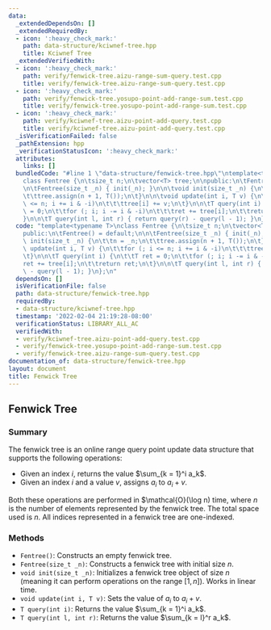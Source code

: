 ```yaml
---
data:
  _extendedDependsOn: []
  _extendedRequiredBy:
  - icon: ':heavy_check_mark:'
    path: data-structure/kciwnef-tree.hpp
    title: Kciwnef Tree
  _extendedVerifiedWith:
  - icon: ':heavy_check_mark:'
    path: verify/fenwick-tree.aizu-range-sum-query.test.cpp
    title: verify/fenwick-tree.aizu-range-sum-query.test.cpp
  - icon: ':heavy_check_mark:'
    path: verify/fenwick-tree.yosupo-point-add-range-sum.test.cpp
    title: verify/fenwick-tree.yosupo-point-add-range-sum.test.cpp
  - icon: ':heavy_check_mark:'
    path: verify/kciwnef-tree.aizu-point-add-query.test.cpp
    title: verify/kciwnef-tree.aizu-point-add-query.test.cpp
  _isVerificationFailed: false
  _pathExtension: hpp
  _verificationStatusIcon: ':heavy_check_mark:'
  attributes:
    links: []
  bundledCode: "#line 1 \"data-structure/fenwick-tree.hpp\"\ntemplate<typename T>\n\
    class Fentree {\n\tsize_t n;\n\tvector<T> tree;\n\npublic:\n\tFentree() = default;\n\
    \n\tFentree(size_t _n) { init(_n); }\n\n\tvoid init(size_t _n) {\n\t\tn = _n;\n\
    \t\ttree.assign(n + 1, T());\n\t}\n\n\tvoid update(int i, T v) {\n\t\tfor (; i\
    \ <= n; i += i & -i)\n\t\t\ttree[i] += v;\n\t}\n\n\tT query(int i) {\n\t\tT ret\
    \ = 0;\n\t\tfor (; i; i -= i & -i)\n\t\t\tret += tree[i];\n\t\treturn ret;\n\t\
    }\n\n\tT query(int l, int r) { return query(r) - query(l - 1); }\n};\n"
  code: "template<typename T>\nclass Fentree {\n\tsize_t n;\n\tvector<T> tree;\n\n\
    public:\n\tFentree() = default;\n\n\tFentree(size_t _n) { init(_n); }\n\n\tvoid\
    \ init(size_t _n) {\n\t\tn = _n;\n\t\ttree.assign(n + 1, T());\n\t}\n\n\tvoid\
    \ update(int i, T v) {\n\t\tfor (; i <= n; i += i & -i)\n\t\t\ttree[i] += v;\n\
    \t}\n\n\tT query(int i) {\n\t\tT ret = 0;\n\t\tfor (; i; i -= i & -i)\n\t\t\t\
    ret += tree[i];\n\t\treturn ret;\n\t}\n\n\tT query(int l, int r) { return query(r)\
    \ - query(l - 1); }\n};\n"
  dependsOn: []
  isVerificationFile: false
  path: data-structure/fenwick-tree.hpp
  requiredBy:
  - data-structure/kciwnef-tree.hpp
  timestamp: '2022-02-04 21:19:28-08:00'
  verificationStatus: LIBRARY_ALL_AC
  verifiedWith:
  - verify/kciwnef-tree.aizu-point-add-query.test.cpp
  - verify/fenwick-tree.yosupo-point-add-range-sum.test.cpp
  - verify/fenwick-tree.aizu-range-sum-query.test.cpp
documentation_of: data-structure/fenwick-tree.hpp
layout: document
title: Fenwick Tree
---
```


## Fenwick Tree

### Summary

The fenwick tree is an online range query point update data structure that supports the following operations:
- Given an index $i$, returns the value $\sum_{k = 1}^i a_k$.
- Given an index $i$ and a value $v$, assigns $a_i$ to $a_i + v$.

Both these operations are performed in $\mathcal{O}(\log n) time, where $n$ is the number of elements represented by the fenwick tree. The total space used is $n$. All indices represented in a fenwick tree are one-indexed.

### Methods

- `Fentree()`: Constructs an empty fenwick tree.
- `Fentree(size_t _n)`: Constructs a fenwick tree with initial size $n$.
- `void init(size_t _n)`: Initializes a fenwick tree object of size $n$ (meaning it can perform operations on the range $[1, n]$). Works in linear time.
- `void update(int i, T v)`: Sets the value of $a_i$ to $a_i + v$. 
- `T query(int i)`: Returns the value $\sum_{k = 1}^i a_k$.
- `T query(int l, int r)`: Returns the value $\sum_{k = l}^r a_k$. 

